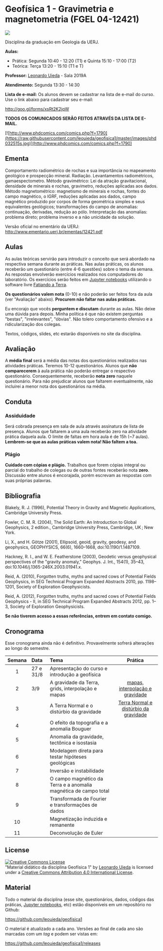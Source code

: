 # Geofísica 1 - Gravimetria e magnetometria (FGEL 04-12421)

![](https://raw.githubusercontent.com/leouieda/geofisica1/master/images/bouguer-mundo.png)

Disciplina da graduação em Geologia da UERJ.

**Aulas:**

* Prática: Segunda 10:40 - 12:20 (T1) e Quinta 15:10 - 17:00 (T2)
* Teórica: Terça 13:20 - 15:10 (T1 e T)

**Professor:** [Leonardo Uieda](http://www.leouieda.com/) - Sala 2019A

**Atendimento:** Segunda 13:30 - 14:30

**Lista de e-mail:** Os alunos devem se cadastrar na lista de e-mail do curso.
Use o link abaixo para cadastrar seu e-mail:

http://goo.gl/forms/xsRt2K2jqW

**TODOS OS COMUNICADOS SERÃO FEITOS ATRAVÉS DA LISTA DE E-MAIL.**

[![http://www.phdcomics.com/comics.php?f=1790](https://raw.githubusercontent.com/leouieda/geofisica1/master/images/phd032515s.jpg)](http://www.phdcomics.com/comics.php?f=1790)


## Ementa

Comportamento radiométrico de rochas e sua importância no mapeamento geológico
e prospecção mineral. Radiação.  Levantamentos radiométricos, gamaespectometro.
Método gravimétrico: Lei da atração gravitacional,  densidade de minerais e
rochas, gravimetro, reduções aplicadas aos dados. Método magnetométrico:
magnetismo de minerais e rochas, fontes do campo magnético, o IGRF, reduções
aplicadas aos dados, campo magnético produzido por corpos de forma geométrica
simples e seus equivalentes geológicos; transformações do campo de anomalias:
continuação, derivadas, redução ao pólo. Interpretação das anomalias: problema
direto; problema inverso e a não unicidade da solução.

Versão oficial no ementário da UERJ:
http://www.ementario.uerj.br/ementas/12421.pdf

## Aulas

As aulas teóricas servirão para introduzir o conceito que será abordado na
respectiva semana durante as práticas.  Nas aulas práticas, os alunos receberão
um questionário (entre 4-6 questões) sobre o tema da semana.  As respostas
envolverão exercícios realizados nos computadores do laboratório.  Os
exercícios serão feitos em [Jupyter notebooks](http://jupyter.org/) utilizando
o software livre [Fatiando a Terra](http://www.fatiando.org/).

**Os questionários valem nota** (0-10) e não poderão ser feitos fora da aula
(ver "Avaliação" abaixo).
**Procurem não faltar nas aulas práticas.**

Eu encorajo que vocês **perguntem e discutam** durante as aulas. Não
deixe uma dúvida para depois. Minha política é que não existem perguntas
"bestas", "irrelevantes", "óbvias". Não tolero comportamento ofensivo e a
ridicularização dos colegas.

Textos, códigos, slides, etc estarão disponíveis no site da disciplina.

## Avaliação

A **média final** será a média das notas dos questionários realizados nas
atividades práticas. Teremos 10-12 questionários.  Alunos que **não
comparecerem** à aula prática não poderão entregar o respectivo questionário.
Consequentemente, receberão **nota zero** naquele questionário.  Para não
prejudicar alunos que faltarem eventualmente, não incluirei a menor nota dos
questionários na média.

## Conduta

### Assiduidade

Será cobrada presença em sala de aula através assinatura de lista de presença.
Alunos que faltarem a uma aula receberão zero na atividade prática daquela
aula.  O limite de faltas em hora aula é de 15h (~7 aulas).
**Lembrem-se que as aulas práticas valem nota! Não faltem a toa.**

### Plágio

**Cuidado com cópias e plágio.** Trabalhos que forem cópias integral ou parcial
do trabalho de colegas ou de outras fontes receberão nota **zero**. Discussão
entre alunos é encorajada, porém escrevam as respostas com suas próprias
palavras.

## Bibliografia

Blakely, R. J. (1996), Potential Theory in Gravity and Magnetic Applications,
Cambridge University Press.

Fowler, C. M. R. (2004), The Solid Earth: An Introduction to Global Geophysics,
2 edition., Cambridge University Press, Cambridge, UK ; New York.

Li, X., and H. Götze (2001), Ellipsoid, geoid, gravity, geodesy, and
geophysics, GEOPHYSICS, 66(6), 1660–1668, doi:10.1190/1.1487109.

Hackney, R. I., and W. E. Featherstone (2003), Geodetic versus geophysical
perspectives of the "gravity anomaly," Geophys. J. Int., 154(1), 35–43,
doi:10.1046/j.1365-246X.2003.01941.x.

Reid, A. (2010), Forgotten truths, myths and sacred cows of Potential Fields
Geophysics, in SEG Technical Program Expanded Abstracts 2010, pp. 1198–1201,
Society of Exploration Geophysicists.

Reid, A. (2012), Forgotten truths, myths and sacred cows of Potential Fields
Geophysics - II, in SEG Technical Program Expanded Abstracts 2012, pp. 1–3,
Society of Exploration Geophysicists.


**Se não tiverem acesso a essas referências, entrem em contato comigo.**

## Cronograma

Esse cronograma ainda não é definitivo. Provavelmente sofrerá alterações ao
longo do semestre.

| Semana | Data | Tema                                 | Prática   |
|:----:|:---------------|:-------------------------------------|:----------:|
| 1    | 27 e 31/8  | Apresentação do curso e introdução a geofísica  |   |
| 2    | 3/9 | A gravidade da Terra, grids, interpolação e mapas  | [mapas, interpolação e gravidade](http://nbviewer.ipython.org/github/leouieda/geofisica1/blob/master/praticas/1-mapas-interpolacao-gravidade.ipynb)   |
| 3    |  | A Terra Normal e o distúrbio da gravidade | [Terra Normal e distúrbio da gravidade](http://nbviewer.ipython.org/github/leouieda/geofisica1/blob/master/praticas/2-terra-normal-e-disturbio.ipynb)   |
| 4    |  | O efeito da topografia e a anomalia Bouguer |    |
| 5    |  | Anomalia da gravidade, tectônica e isostasia |    |
| 6    |  | Modelagem direta para testar hipóteses geológicas |    |
| 7    |  | Inversão e instabilidade |    |
| 8    |  | O campo magnético da Terra e a anomalia magnética de campo total |    |
| 9    |  | Transformada de Fourier e transformações de dados |    |
| 10   |  | Magnetização induzida e remanente |    |
| 11   |  | Deconvolução de Euler |    |


## License

<a rel="license" href="http://creativecommons.org/licenses/by/4.0/"><img alt="Creative Commons License" style="border-width:0" src="https://i.creativecommons.org/l/by/4.0/88x31.png" /></a><br /><span xmlns:dct="http://purl.org/dc/terms/" href="http://purl.org/dc/dcmitype/Text" property="dct:title" rel="dct:type">"Material didático da disciplina Geofísica 1"</span>
by <a xmlns:cc="http://creativecommons.org/ns#" href="http://www.leouieda.com/" property="cc:attributionName" rel="cc:attributionURL">Leonardo Uieda</a> is licensed under a
<a rel="license" href="http://creativecommons.org/licenses/by/4.0/">Creative Commons Attribution 4.0 International License</a>.

## Material

Todo o material da disciplina (esse site, questionários, dados, códigos das
práticas, [Jupyter notebooks](http://jupyter.org/), etc) estão disponíveis em
um repositório no Github:

https://github.com/leouieda/geofisica1

O material é atualizado a cada ano. Versões ao final de cada ano são marcadas
com um *tag* e podem ser vistas em:

https://github.com/leouieda/geofisica1/releases

